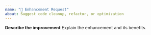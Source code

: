 ```yaml
---
name: "🧠 Enhancement Request"
about: Suggest code cleanup, refactor, or optimization
---
```


**Describe the improvement**
Explain the enhancement and its benefits.
